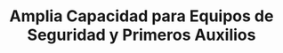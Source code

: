 ---
title: "Amplia Capacidad para Equipos de Seguridad y Primeros Auxilios"
description: "Bolso Morral Grande"
line: "Línea de primeros auxilios" # O "Línea de Accesorios de Seguridad" si aplica
main:
  id: 209
  content: |
    Presentamos nuestro **Bolso Morral Grande** – la solución versátil y espaciosa para tus necesidades de seguridad y primeros auxilios. Parte de nuestra **Línea de Primeros Auxilios**, este morral de lona resistente ofrece una amplia capacidad para guardar y transportar dotaciones más completas o equipos de mayor tamaño, ideal para brigadistas, equipos de rescate o para tener en sitios estratégicos.

  imgCard: "@/images/products/b-09.avif"
  imgMain: "@/images/products/b-09.avif"
  imgAlt: "Bolso Morral Grande"
tabs:
  - id: "tabs-with-card-item-1"
    dataTab: "#tabs-with-card-1"
    title: "Descripción General"
  - id: "tabs-with-card-item-2"
    dataTab: "#tabs-with-card-2"
    title: "Especificaciones y Precio"
  - id: "tabs-with-card-item-3"
    dataTab: "#tabs-with-card-3"
    title: "Usos y Ventajas"
longDescription:
  title: "Almacenamiento y Movilidad para tu Dotación Completa"
  subTitle: |
    El Bolso Morral Grande de Extintores del Risaralda es el complemento perfecto para aquellos que requieren mayor capacidad y organización. Su diseño robusto y múltiples compartimentos permiten llevar una dotación de primeros auxilios extensa, herramientas o equipos de respuesta rápida, asegurando que todo esté en su lugar y listo para ser desplegado eficientemente en situaciones que lo demanden.
  btnTitle: "Adquiere tu Bolso Morral Grande"
  btnURL: "#"
descriptionList:
  - title: "Gran Capacidad"
    subTitle: "Ofrece un amplio espacio para organizar una dotación completa de primeros auxilios o equipos de seguridad voluminosos."
  - title: "Construcción Duradera"
    subTitle: "Fabricado en lona de alta resistencia, diseñado para soportar el uso intensivo y proteger el contenido en diversos entornos."
  - title: "Organización Interna"
    subTitle: "Múltiples bolsillos y compartimentos internos para mantener los insumos organizados y de fácil acceso."
specificationsLeft:
  - title: "Material"
    subTitle: "Lona de alta resistencia (ej. 900D Nylon, poliéster) con cierres y correas reforzadas."
  - title: "Dimensiones"
    subTitle: "X cm de alto x X cm de ancho x X cm de profundidad (ej. 55x35x25 cm)."
  - title: "Capacidad de Almacenamiento"
    subTitle: "Amplia capacidad, ideal para dotaciones tipo B o C, o equipo de rescate básico."
  - title: "Precio"
    subTitle: "$60.000"
tableData:
  - feature: ["Especificación", "Valor"]
    description:
      - ["Tipo de Producto", "Bolso / Morral Grande"]
      - ["Material", "Lona de alta resistencia"]
      - ["Dimensiones (cm)", "Variable (ej. 55x35x25)"]
      - ["Precio (COP)", "$60.000"]
      - ["Uso Recomendado", "Brigadistas, Empresas, Equipos de Rescate"]
blueprints:
  first: "@/images/products/b-09.avif"
  second: "@/images/products/b-09.avif"
---